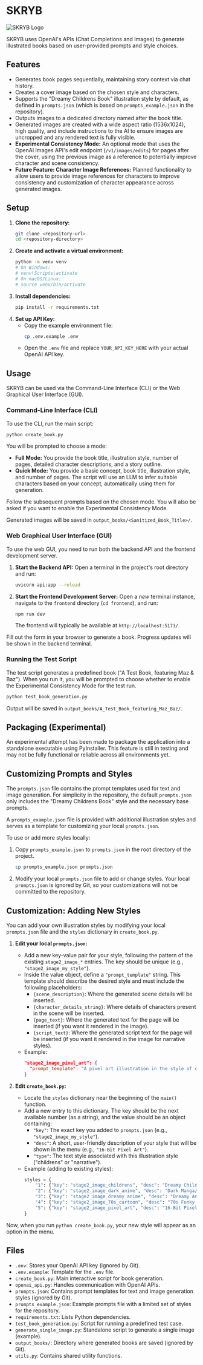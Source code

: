 # SKRYB

![SKRYB Logo](skryb_logo.png)

SKRYB uses OpenAI's APIs (Chat Completions and Images) to generate illustrated books based on user-provided prompts and style choices.

## Features

*   Generates book pages sequentially, maintaining story context via chat history.
*   Creates a cover image based on the chosen style and characters.
*   Supports the "Dreamy Childrens Book" illustration style by default, as defined in `prompts.json` (which is based on `prompts_example.json` in the repository).
*   Outputs images to a dedicated directory named after the book title.
*   Generated images are created with a wide aspect ratio (1536x1024), high quality, and include instructions to the AI to ensure images are uncropped and any rendered text is fully visible.
*   **Experimental Consistency Mode:** An optional mode that uses the OpenAI Images API's edit endpoint (`/v1/images/edits`) for pages after the cover, using the previous image as a reference to potentially improve character and scene consistency.
*   **Future Feature: Character Image References:** Planned functionality to allow users to provide image references for characters to improve consistency and customization of character appearance across generated images.

## Setup

1.  **Clone the repository:**
    ```bash
    git clone <repository-url>
    cd <repository-directory>
    ```
2.  **Create and activate a virtual environment:**
    ```bash
    python -m venv venv
    # On Windows:
    # venv\Scripts\activate
    # On macOS/Linux:
    # source venv/bin/activate
    ```
3.  **Install dependencies:**
    ```bash
    pip install -r requirements.txt
    ```
4.  **Set up API Key:**
    *   Copy the example environment file:
        ```bash
        cp .env.example .env
        ```
    *   Open the `.env` file and replace `YOUR_API_KEY_HERE` with your actual OpenAI API key.

## Usage

SKRYB can be used via the Command-Line Interface (CLI) or the Web Graphical User Interface (GUI).

### Command-Line Interface (CLI)

To use the CLI, run the main script:
```bash
python create_book.py
```
You will be prompted to choose a mode:

*   **Full Mode:** You provide the book title, illustration style, number of pages, detailed character descriptions, and a story outline.
*   **Quick Mode:** You provide a basic concept, book title, illustration style, and number of pages. The script will use an LLM to infer suitable characters based on your concept, automatically using them for generation.

Follow the subsequent prompts based on the chosen mode. You will also be asked if you want to enable the Experimental Consistency Mode.

Generated images will be saved in `output_books/<Sanitized_Book_Title>/`.

### Web Graphical User Interface (GUI)

To use the web GUI, you need to run both the backend API and the frontend development server.

1.  **Start the Backend API:** Open a terminal in the project's root directory and run:
    ```bash
    uvicorn api:app --reload
    ```
2.  **Start the Frontend Development Server:** Open a *new* terminal instance, navigate to the `frontend` directory (`cd frontend`), and run:
    ```bash
    npm run dev
    ```
    The frontend will typically be available at `http://localhost:5173/`.

Fill out the form in your browser to generate a book. Progress updates will be shown in the backend terminal.

### Running the Test Script

The test script generates a predefined book ("A Test Book, featuring Maz & Baz"). When you run it, you will be prompted to choose whether to enable the Experimental Consistency Mode for the test run.

```bash
python test_book_generation.py
```

Output will be saved in `output_books/A_Test_Book_featuring_Maz_Baz/`.

## Packaging (Experimental)

An experimental attempt has been made to package the application into a standalone executable using PyInstaller. This feature is still in testing and may not be fully functional or reliable across all environments yet.

## Customizing Prompts and Styles

The `prompts.json` file contains the prompt templates used for text and image generation. For simplicity in the repository, the default `prompts.json` only includes the "Dreamy Childrens Book" style and the necessary base prompts.

A `prompts_example.json` file is provided with additional illustration styles and serves as a template for customizing your local `prompts.json`.

To use or add more styles locally:

1.  Copy `prompts_example.json` to `prompts.json` in the root directory of the project.
    ```bash
    cp prompts_example.json prompts.json
    ```
2.  Modify your local `prompts.json` file to add or change styles. Your local `prompts.json` is ignored by Git, so your customizations will not be committed to the repository.

## Customization: Adding New Styles

You can add your own illustration styles by modifying your local `prompts.json` file and the `styles` dictionary in `create_book.py`.

1.  **Edit your local `prompts.json`:**
    *   Add a new key-value pair for your style, following the pattern of the existing `stage2_image_*` entries. The key should be unique (e.g., `"stage2_image_my_style"`).
    *   Inside the value object, define a `"prompt_template"` string. This template should describe the desired style and must include the following placeholders:
        *   `{scene_description}`: Where the generated scene details will be inserted.
        *   `{character_details_string}`: Where details of characters present in the scene will be inserted.
        *   `{page_text}`: Where the generated text for the page will be inserted (if you want it rendered in the image).
        *   `{script_text}`: Where the generated script text for the page will be inserted (if you want it rendered in the image for narrative styles).
    *   Example:
        ```json
        "stage2_image_pixel_art": {
          "prompt_template": "A pixel art illustration in the style of classic 16-bit games.\\n\\nScene Description: {scene_description}\\n\\nCharacters present:\\n{character_details_string}\\n\\nRender the following text using a blocky pixel font: \"{page_text}\""
        }
        ```

2.  **Edit `create_book.py`:**
    *   Locate the `styles` dictionary near the beginning of the `main()` function.
    *   Add a new entry to this dictionary. The key should be the next available number (as a string), and the value should be an object containing:
        *   `"key"`: The exact key you added to `prompts.json` (e.g., `"stage2_image_my_style"`).
        *   `"desc"`: A short, user-friendly description of your style that will be shown in the menu (e.g., `"16-Bit Pixel Art"`).
        *   `"type"`: The text style associated with this illustration style ("childrens" or "narrative").
    *   Example (adding to existing styles):
        ```python
        styles = {
            "1": {"key": "stage2_image_childrens", "desc": "Dreamy Childrens Book", "type": "childrens"},
            "2": {"key": "stage2_image_dark_anime", "desc": "Dark Manga/Anime Comic", "type": "narrative"},
            "3": {"key": "stage2_image_dreamy_anime", "desc": "Dreamy Anime", "type": "narrative"},
            "4": {"key": "stage2_image_70s_cartoon", "desc": "70s Funky Cartoon", "type": "narrative"},
            "5": {"key": "stage2_image_pixel_art", "desc": "16-Bit Pixel Art", "type": "narrative"} # New entry
        }
        ```

Now, when you run `python create_book.py`, your new style will appear as an option in the menu.

## Files

*   `.env`: Stores your OpenAI API key (ignored by Git).
*   `.env.example`: Template for the `.env` file.
*   `create_book.py`: Main interactive script for book generation.
*   `openai_api.py`: Handles communication with OpenAI APIs.
*   `prompts.json`: Contains prompt templates for text and image generation styles (ignored by Git).
*   `prompts_example.json`: Example prompts file with a limited set of styles for the repository.
*   `requirements.txt`: Lists Python dependencies.
*   `test_book_generation.py`: Script for running a predefined test case.
*   `generate_single_image.py`: Standalone script to generate a single image (example).
*   `output_books/`: Directory where generated books are saved (ignored by Git).
*   `utils.py`: Contains shared utility functions.
